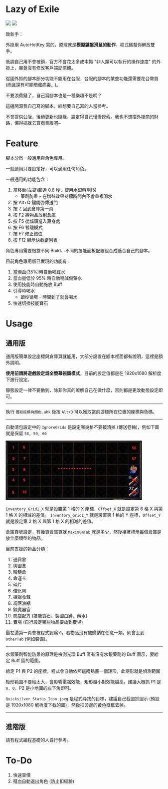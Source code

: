 # Lazy of Exile

![](https://img.shields.io/badge/%E7%9B%AE%E5%89%8D%E6%94%AF%E6%8F%B4%E5%8F%B0%E6%9C%8D-3.9-greensvg)
![](https://img.shields.io/badge/license-GPL-black.svg)

致新手：

外掛用 AutoHotKey 寫的，原理就是**模擬鍵盤滑鼠的動作**，程式碼幫你解放雙手。

低調自己用不會被鎖，官方不會花太多成本抓 "非人類可以執行的操作速度" 的外掛上，畢竟沒有修改客戶端記憶體。

從國外抓的腳本部分功能不能用在台服，台服的腳本的某些功能還需要花台幣買 (而且還有可能暗藏病毒...)。

不要浪費錢了，自己寫腳本也是一種樂趣不是嗎？

這邊開源我自己寫的腳本，給想要自己寫的人當參考。

不會提供公版，後續更新也隨緣，設定得自己慢慢摸索。我也不想擋外掛商的財路，懶得搞就去買商業版吧~

# Feature

腳本分爲一般通用與角色專用。

一般通用只要設定好，可以適用任何角色。

一般通用的功能包含：

1. 當移動(左鍵)超過 0.8 秒，使用水銀藥劑(5)
    - 藥劑防呆 - 在增益效果持續時間內不會重複喝水
2. 按 Alt+Q 鍵開啓傳送門
3. 按 Z 回到倉庫第一頁
4. 按 F2 將物品放到倉庫
5. 按 F5 從城鎮進入藏身處
6. 按 F6 暫離模式
7. 按 F7 修正錯位
8. 按 F12 顯示快截鍵列表

角色專用需要根據不同 Build、不同的技能面板配置組合成適合自己的腳本。

目前角色專用版已實現的功能有：

1. 當瀕血(35%)時自動喝紅水
2. 當血量低於 95% 時自動喝減傷藥水
3. 使用技能時自動施放 Buff
4. 引導時喝水
    - 讀秒循環 - 時間到了就會喝水
5. 快速切換技能寶石

# Usage

## 通用版

通用版簡單設定座標與倉庫頁就能用，大部分設置在腳本裡面都有說明，這裡是額外說明。

**使用前請將遊戲設定爲全螢幕視窗模式**，目前的設定值都是在 1920x1080 解析度下進行設定。

靜態設定一律不要動到，除非你真的瞭解自己在做什麼，否則都是更改動態設定即可。

---

執行 `獲取座標與顏色.ahk` 後按 `Alt+O` 可以獲取當前游標所在位置的座標與色碼。

---

自動清包設定中的 `IgnoreGrids` 是設定哪幾格不要被清掉 (傳送卷軸)，例如下圖就是保留 `58, 59, 60`

![](/demo/IgnoreGrids.jpeg)

`Inventory_Grid1_X` 就是設置第 1 格的 X 座標，`Offset_X` 就是設定第 6 格 X 與第 1 格 X 的相減的差值。
`Inventory_Grid1_Y` 就是設置第 1 格的 Y 座標，`Offset_Y` 就是設定第 2 格 X 與第 1 格 X 的相減的差值。

倉庫頁號設定，有幾頁倉庫頁就 `MaximumTab` 就是多少，然後接著標示每個倉庫是放什麼類型的物品。

目前支援的物品分類：

1. 通貨倉
2. 輿圖倉
3. 精髓倉
4. 命運卡
5. 碎片
6. 催化劑
7. 掘獄收藏
8. 凋落油瓶
9. 鍊魔器官
10. 商店配方 (技能寶石、製圖白錘、藥水)
11. 賣場 (自行設定哪些物品要放到賣場)

最左邊第一頁會被程式認爲 `0`，若物品沒有被歸納在任意一類，則會丟到 `OtherTab` (例如裝備)。

---

水銀藥劑智能防呆的原理是檢測光環 Buff 區有沒有水銀藥劑的 Buff 圖示，要給定 Buff 區的範圍。

給定 P1 與 P2 的座標，程式會自動依照這兩點畫一個矩形，此矩形就是偵測範圍

矩形範圍不要給太大，會影響電腦效能，矩形越小對效能越高。建議大概抓 P1 是 `0, 0`，P2 是小地圖的左下角即可。

`Quicksilver_Status_Icon.jpeg` 是程式尋找的目標，建議自己截圖抓圖示 (預設是 1920x1080 解析度下截的圖)，然後把旁邊的黃色框框去掉。

---

## 進階版

請有程式編程基礎的人自行參考。

# To-Do

1. 快速查價
2. 殘血自動退出角色 (防止扣經驗)